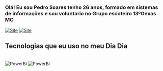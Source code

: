 ### Olá! Eu sou Pedro Soares tenho 26 anos, formado em sistemas de informações e sou voluntario no Grupo escoteiro 13ºGexas MG
[![Site](https://img.shields.io/badge/Instagram-E4405F?style=for-the-badge&logo=instagram&logoColor=white)](https://www.instagram.com/pedrofreakings/)
[![Site](https://img.shields.io/badge/website-000000?style=for-the-badge&logo=About.me&logoColor=white)](https://www.13gexas.com.br/o-grupo/)

## Tecnologias que eu uso no meu Dia Dia
<div style ="display: inline_block"><br/>
<img align="center" alt="PowerBi" src="[PNG/Power-BI.png](https://microsoft/PowerBI-Icons/raw/main/PNG/Desktop.png)" />
<img align="center" alt="PowerBi" src="https://img.shields.io/badge/Python-3776AB?style=for-the-badge&logo=python&logoColor=white" />
